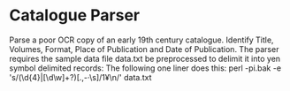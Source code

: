 # Catalogue Parser

Parse a poor OCR copy of an early 19th century catalogue. Identify Title, Volumes, Format, Place of Publication and Date of Publication.
The parser requires the sample data file data.txt be preprocessed to delimit it into yen symbol delimited records:
The following one liner does this: 
	perl -pi.bak -e 's/(\d{4}|[\d\w]+?)[.,-·\s]$/$1¥\n/' data.txt
